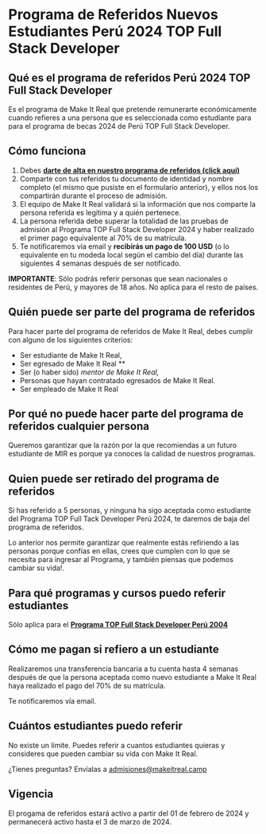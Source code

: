 # Programa de Referidos Nuevos Estudiantes Perú 2024 TOP Full Stack Developer

## Qué es el programa de referidos Perú 2024 TOP Full Stack Developer

Es el programa de Make It Real que pretende remunerarte económicamente cuando refieres a una persona que es seleccionada como estudiante para para el programa de becas 2024 de Perú TOP Full Stack Developer.

## Cómo funciona

1. Debes **[darte de alta en nuestro programa de referidos (click aquí)](https://docs.google.com/forms/d/e/1FAIpQLSeA0sNmTlfOqpqUoeFnVmTcrmDnmH3hH0-vQ_j1ruIFf6wGiA/viewform)**
2. Comparte con tus referidos tu documento de identidad y nombre completo (el mismo que pusiste en el formulario anterior), y ellos nos los compartirán durante el proceso de admisión.
3. El equipo de Make It Real validará si la información que nos comparte la persona referida es legítima y a quién pertenece.
4. La persona referida debe superar la totalidad de las pruebas de admisión al Programa TOP Full Stack Developer 2024 y haber realizado el primer pago equivalente al 70% de su matrícula.
5. Te notificaremos via email y **recibirás un pago de 100 USD** (o lo equivalente en tu modeda local según el cambio del día) durante las siguientes 4 semanas después de ser notificado.

**IMPORTANTE**: Sólo podrás referir personas que sean nacionales o residentes de Perú, y mayores de 18 años. No aplica para el resto de países.

## Quién puede ser parte del programa de referidos

Para hacer parte del programa de referidos de Make It Real, debes cumplir con alguno de los siguientes criterios:

- Ser estudiante de Make It Real,
- Ser egresado de Make It Real \*\*
- Ser (o haber sido) _mentor de Make It Real,_
- Personas que hayan contratado egresados de Make It Real.
- Ser empleado de Make It Real

## Por qué no puede hacer parte del programa de referidos cualquier persona

Queremos garantizar que la razón por la que recomiendas a un futuro estudiante de MIR es porque ya conoces la calidad de nuestros programas.

## Quien puede ser retirado del programa de referidos

Si has referido a 5 personas, y ninguna ha sigo aceptada como estudiante del Programa TOP Full Tack Developer Perú 2024, te daremos de baja del programa de referidos.

Lo anterior nos permite garantizar que realmente estás refiriendo a las personas porque confías en ellas, crees que cumplen con lo que se necesita para ingresar al Programa, y también piensas que podemos cambiar su vida!.

## Para qué programas y cursos puedo referir estudiantes

Sólo aplica para el **[Programa TOP Full Stack Developer Perú 2004](https://makeitreal.camp/programa-becas-de-bootcamp-proinnovate-2024)**

## Cómo me pagan si refiero a un estudiante

Realizaremos una transferencia bancaria a tu cuenta hasta 4 semanas después de que la persona aceptada como nuevo estudiante a Make It Real haya realizado el pago del 70% de su matrícula.

Te notificaremos vía email.

## Cuántos estudiantes puedo referir

No existe un límite. Puedes referir a cuantos estudiantes quieras y consideres que pueden cambiar su vida con Make It Real.

¿Tienes preguntas? Envíalas a admisiones@makeitreal.camp

## Vigencia

El progama de referidos estará activo a partir del 01 de febrero de 2024 y permanecerá activo hasta el 3 de marzo de 2024.
